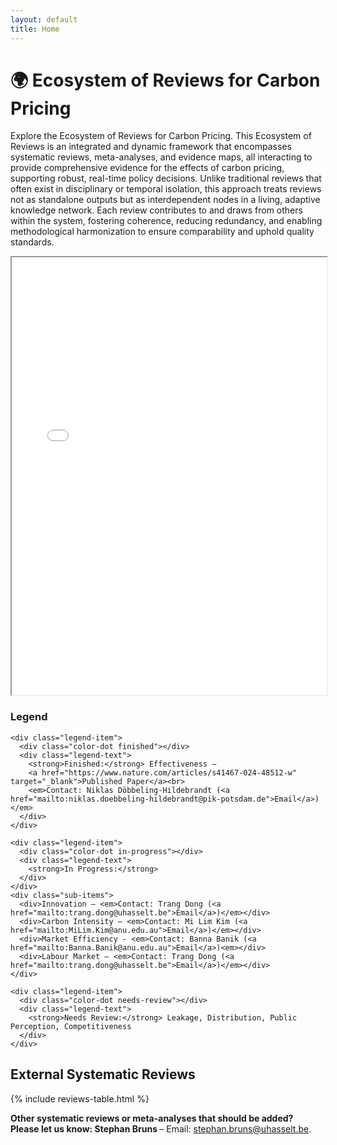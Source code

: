 ```yaml
---
layout: default
title: Home
---
```


<div class="header-container">
  <h1>🌍 Ecosystem of Reviews for Carbon Pricing</h1>
</div>

<p>
Explore the Ecosystem of Reviews for Carbon Pricing. This Ecosystem of Reviews is an integrated and dynamic framework that encompasses systematic reviews, meta-analyses, and evidence maps, all interacting to provide comprehensive evidence for the effects of carbon pricing, supporting robust, real-time policy decisions. Unlike traditional reviews that often exist in disciplinary or temporal isolation, this approach treats reviews not as standalone outputs but as interdependent nodes in a living, adaptive knowledge network. Each review contributes to and draws from others within the system, fostering coherence, reducing redundancy, and enabling methodological harmonization to ensure comparability and uphold quality standards.
</p>

<!-- Graph -->
<div class="graph-container">
  <iframe src="/ecosystem-reviews/carbon_pricing_graph.html" width="100%" height="700"></iframe>
</div>

<!-- Shared Width Wrapper -->
<div class="stacked-container">
  
  <!-- Legend -->
  <div class="legend-box">
    <h3>Legend</h3>

    <div class="legend-item">
      <div class="color-dot finished"></div>
      <div class="legend-text">
        <strong>Finished:</strong> Effectiveness –  
        <a href="https://www.nature.com/articles/s41467-024-48512-w" target="_blank">Published Paper</a><br>
        <em>Contact: Niklas Döbbeling-Hildebrandt (<a href="mailto:niklas.doebbeling-hildebrandt@pik-potsdam.de">Email</a>)</em>
      </div>
    </div>

    <div class="legend-item">
      <div class="color-dot in-progress"></div>
      <div class="legend-text">
        <strong>In Progress:</strong>
      </div>
    </div>
    <div class="sub-items">
      <div>Innovation – <em>Contact: Trang Dong (<a href="mailto:trang.dong@uhasselt.be">Email</a>)</em></div>
      <div>Carbon Intensity – <em>Contact: Mi Lim Kim (<a href="mailto:MiLim.Kim@anu.edu.au">Email</a>)</em></div>
      <div>Market Efficiency - <em>Contact: Banna Banik (<a href="mailto:Banna.Banik@anu.edu.au">Email</a>)<em></div>
      <div>Labour Market – <em>Contact: Trang Dong (<a href="mailto:trang.dong@uhasselt.be">Email</a>)</em></div>
    </div>

    <div class="legend-item">
      <div class="color-dot needs-review"></div>
      <div class="legend-text">
        <strong>Needs Review:</strong> Leakage, Distribution, Public Perception, Competitiveness
      </div>
    </div>
  </div>

  <!-- Table -->
  <div class="table-container">
    <h2>External Systematic Reviews</h2>
    {% include reviews-table.html %}
    <p class="contribute-note">
  <strong>
    Other systematic reviews or meta-analyses that should be added?<br>
    Please let us know: Stephan Bruns
  </strong> – Email: 
  <a href="mailto:stephan.bruns@uhasselt.be">stephan.bruns@uhasselt.be</a>.
    </p>
  </div>
</div>
